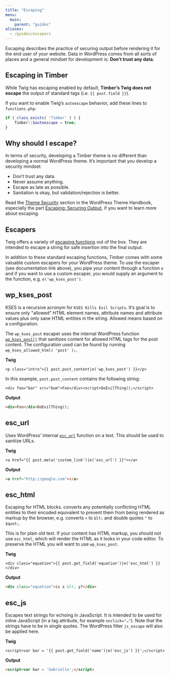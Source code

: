 ```yaml
---
title: "Escaping"
menu:
  main:
    parent: "guides"
aliases:
  - /guides/escapers
---
```


Escaping describes the practice of securing output before rendering it for the end user of your website. Data in WordPress comes from all sorts of places and a general mindset for development is: **Don’t trust any data.**

## Escaping in Timber

While Twig has escaping enabled by default, **Timber’s Twig does not escape** the output of standard tags (i.e. `{{ post.field }}`).

If you want to enable Twig’s `autoescape` behavior, add these lines to `functions.php`:

```php
if ( class_exists( 'Timber' ) ) {
    Timber::$autoescape = true; 
}
```

## Why should I escape?

In terms of security, developing a Timber theme is no different than developing a normal WordPress theme. It’s important that you develop a security mindset:

- Don’t trust any data.
- Never assume anything.
- Escape as late as possible.
- Sanitation is okay, but validation/rejection is better.

Read the [Theme Security](https://developer.wordpress.org/themes/theme-security/) section in the WordPress Theme Handbook, especially the part [Escaping: Securing Output](https://developer.wordpress.org/themes/theme-security/data-sanitization-escaping/#escaping-securing-output), if you want to learn more about escaping.


## Escapers

Twig offers a variety of [escaping functions](http://twig.sensiolabs.org/doc/filters/escape.html) out of the box. They are intended to escape a string for safe insertion into the final output.

In addition to these standard escaping functions, Timber comes with some valuable custom escapers for your WordPress theme. To use the escaper (see documentation link above), you pipe your content through a function `e` and if you want to use a custom escaper, you would supply an argument to the function, e.g. `e('wp_kses_post')`.

## wp_kses_post

KSES is a recursive acronym for `KSES Kills Evil Scripts`. It’s goal is to ensure only "allowed" HTML element names, attribute names and attribute values plus only sane HTML entities in the string. Allowed means based on a configuration.

The `wp_kses_post` escaper uses the internal WordPress function [`wp_kses_post()`](https://codex.wordpress.org/Function_Reference/wp_kses_post) that sanitizes content for allowed HTML tags for the post content. The configuration used can be found by running ` wp_kses_allowed_html( 'post' );`.

**Twig**

```twig
<p class="intro">{{ post.post_content|e('wp_kses_post') }}</p>
```

In this example, `post.post_content` contains the following string:

```
<div foo="bar" src="bum">Foo</div><script>DoEvilThing();</script>
```

**Output**

```html
<div>Foo</div>DoEvilThing();
```

## esc_url

Uses WordPress’ internal [`esc_url`](https://codex.wordpress.org/Function_Reference/esc_url) function on a text. This should be used to sanitize URLs.

**Twig**

```twig
<a href="{{ post.meta('custom_link')|e('esc_url') }}"></a>
```

**Output**

```html
<a href="http://google.com"></a>
```

## esc_html

Escaping for HTML blocks. converts any potentially conflicting HTML entities to their encoded equivalent to prevent them from being rendered as markup by the browser, e.g. converts `<` to `&lt;` and double quotes `"` to `$quot;`.

This is for plain old text. If your content has HTML markup, you should not use `esc_html`, which will render the HTML as it looks in your code editor. To preserve the HTML you will want to use `wp_kses_post`.

**Twig**

```twig
<div class="equation">{{ post.get_field('equation')|e('esc_html') }}</div>
```

**Output**

```html
<div class="equation">is x &lt; y?</div>
```

## esc_js

Escapes text strings for echoing in JavaScript. It is intended to be used for inline JavaScript (in a tag attribute, for example `onclick="…"`). Note that the strings have to be in single quotes. The WordPress filter `js_escape` will also be applied here.

**Twig**

```twig
<script>var bar = '{{ post.get_field('name')|e('esc_js') }}';</script>
```

**Output**

```html
<script>var bar = 'Gabrielle';</script>
```
